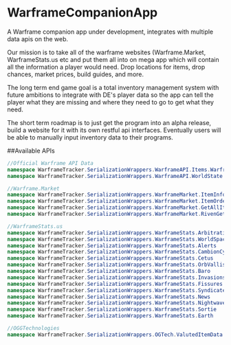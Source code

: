 # WarframeCompanionApp
A Warframe companion app under development, integrates with multiple data apis on the web.

Our mission is to take all of the warframe websites (Warframe.Market, WarframeStats.us etc and put them all into on mega app which will contain all the information a player would need. Drop locations for items, drop chances, market prices, build guides, and more.

The long term end game goal is a total inventory management system with future ambitions to integrate with DE's player data so the app can tell the player what they are missing and where they need to go to get what they need.

The short term roadmap is to just get the program into an alpha release, build a website for it with its own restful api interfaces. Eventually users will be able to manually input inventory data to their programs.

##Available APIs
```c#
//Official Warframe API Data
namespace WarframeTracker.SerializationWrappers.WarframeAPI.Items.Warframes
namespace WarframeTracker.SerializationWrappers.WarframeAPI.WorldState

//Warframe.Market
namespace WarframeTracker.SerializationWrappers.WarframeMarket.ItemInfo
namespace WarframeTracker.SerializationWrappers.WarframeMarket.ItemOrders
namespace WarframeTracker.SerializationWrappers.WarframeMarket.GetAllItems
namespace WarframeTracker.SerializationWrappers.WarframeMarket.RivenGetAuctions

//WarframeStats.us
namespace WarframeTracker.SerializationWrappers.WarframeStats.Arbitration
namespace WarframeTracker.SerializationWrappers.WarframeStats.WorldSpace
namespace WarframeTracker.SerializationWrappers.WarframeStats.Alerts
namespace WarframeTracker.SerializationWrappers.WarframeStats.CambionCycle
namespace WarframeTracker.SerializationWrappers.WarframeStats.Cetus
namespace WarframeTracker.SerializationWrappers.WarframeStats.OrbVallis
namespace WarframeTracker.SerializationWrappers.WarframeStats.Baro
namespace WarframeTracker.SerializationWrappers.WarframeStats.Invasions
namespace WarframeTracker.SerializationWrappers.WarframeStats.Fissures
namespace WarframeTracker.SerializationWrappers.WarframeStats.Syndicate
namespace WarframeTracker.SerializationWrappers.WarframeStats.News
namespace WarframeTracker.SerializationWrappers.WarframeStats.Nightwave
namespace WarframeTracker.SerializationWrappers.WarframeStats.Sortie
namespace WarframeTracker.SerializationWrappers.WarframeStats.Earth

//OGGTechnologies
namespace WarframeTracker.SerializationWrappers.OGTech.ValutedItemData
```
